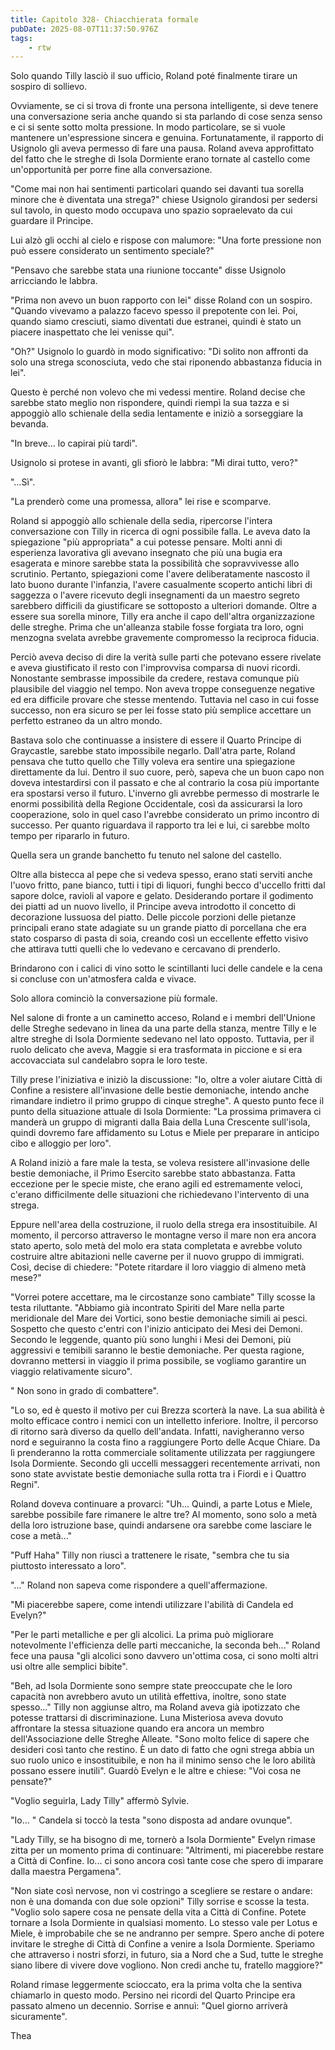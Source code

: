 ```yaml
---
title: Capitolo 328- Chiacchierata formale
pubDate: 2025-08-07T11:37:50.976Z
tags:
    - rtw
---
```











Solo quando Tilly lasciò il suo ufficio, Roland poté finalmente tirare un sospiro di sollievo.


Ovviamente, se ci si trova di fronte una persona intelligente, si deve tenere una conversazione seria anche quando si sta parlando di cose senza senso e ci si sente sotto molta pressione. In modo particolare, se si vuole mantenere un'espressione sincera e genuina. Fortunatamente, il rapporto di Usignolo gli aveva permesso di fare una pausa. Roland aveva approfittato del fatto che le streghe di Isola Dormiente erano tornate al castello come un'opportunità per porre fine alla conversazione.


"Come mai non hai sentimenti particolari quando sei davanti tua sorella minore che è diventata una strega?" chiese Usignolo girandosi per sedersi sul tavolo, in questo modo occupava uno spazio sopraelevato da cui guardare il Principe.


Lui alzò gli occhi al cielo e rispose con malumore: "Una forte pressione non può essere considerato un sentimento speciale?"


"Pensavo che sarebbe stata una riunione toccante" disse Usignolo arricciando le labbra.


"Prima non avevo un buon rapporto con lei" disse Roland con un sospiro. "Quando vivevamo a palazzo facevo spesso il prepotente con lei. Poi, quando siamo cresciuti, siamo diventati due estranei, quindi è stato un piacere inaspettato che lei venisse qui".


"Oh?" Usignolo lo guardò in modo significativo: "Di solito non affronti da solo una strega sconosciuta, vedo che stai riponendo abbastanza fiducia in lei".


Questo è perché non volevo che mi vedessi mentire. Roland decise che sarebbe stato meglio non rispondere, quindi riempì la sua tazza e si appoggiò allo schienale della sedia lentamente e iniziò a sorseggiare la bevanda.


"In breve... lo capirai più tardi".


Usignolo si protese in avanti, gli sfiorò le labbra: "Mi dirai tutto, vero?"


"…Sì".


"La prenderò come una promessa, allora" lei rise e scomparve.


Roland si appoggiò allo schienale della sedia, ripercorse l'intera conversazione con Tilly in ricerca di ogni possibile falla. Le aveva dato la spiegazione "più appropriata" a cui potesse pensare. Molti anni di esperienza lavorativa gli avevano insegnato che più una bugia era esagerata e minore sarebbe stata la possibilità che sopravvivesse allo scrutinio. Pertanto, spiegazioni come l'avere deliberatamente nascosto il lato buono durante l'infanzia, l'avere casualmente scoperto antichi libri di saggezza o l'avere ricevuto degli insegnamenti da un maestro segreto sarebbero difficili da giustificare se sottoposto a ulteriori domande. Oltre a essere sua sorella minore, Tilly era anche il capo dell'altra organizzazione delle streghe. Prima che un'alleanza stabile fosse forgiata tra loro, ogni menzogna svelata avrebbe gravemente compromesso la reciproca fiducia.


Perciò aveva deciso di dire la verità sulle parti che potevano essere rivelate e aveva giustificato il resto con l'improvvisa comparsa di nuovi ricordi. Nonostante sembrasse impossibile da credere, restava comunque più plausibile del viaggio nel tempo. Non aveva troppe conseguenze negative ed era difficile provare che stesse mentendo. Tuttavia nel caso in cui fosse successo, non era sicuro se per lei fosse stato più semplice accettare un perfetto estraneo da un altro mondo.


Bastava solo che continuasse a insistere di essere il Quarto Principe di Graycastle, sarebbe stato impossibile negarlo. Dall'atra parte, Roland pensava che tutto quello che Tilly voleva era sentire una spiegazione direttamente da lui. Dentro il suo cuore, però, sapeva che un buon capo non doveva intestardirsi con il passato e che al contrario la cosa più importante era spostarsi verso il futuro. L'inverno gli avrebbe permesso di mostrarle le enormi possibilità della Regione Occidentale, così da assicurarsi la loro cooperazione, solo in quel caso l'avrebbe considerato un primo incontro di successo. Per quanto riguardava il rapporto tra lei e lui, ci sarebbe molto tempo per ripararlo in futuro.


Quella sera un grande banchetto fu tenuto nel salone del castello.


Oltre alla bistecca al pepe che si vedeva spesso, erano stati serviti anche l'uovo fritto, pane bianco, tutti i tipi di liquori, funghi becco d'uccello fritti dal sapore dolce, ravioli al vapore e gelato. Desiderando portare il godimento dei piatti ad un nuovo livello, il Principe aveva introdotto il concetto di decorazione lussuosa del piatto. Delle piccole porzioni delle pietanze principali erano state adagiate su un grande piatto di porcellana che era stato cosparso di pasta di soia, creando così un eccellente effetto visivo che attirava tutti quelli che lo vedevano e cercavano di prenderlo.


Brindarono con i calici di vino sotto le scintillanti luci delle candele e la cena si concluse con un'atmosfera calda e vivace.


Solo allora cominciò la conversazione più formale.


Nel salone di fronte a un caminetto acceso, Roland e i membri dell'Unione delle Streghe sedevano in linea da una parte della stanza, mentre Tilly e le altre streghe di Isola Dormiente sedevano nel lato opposto. Tuttavia, per il ruolo delicato che aveva, Maggie si era trasformata in piccione e si era accovacciata sul candelabro sopra le loro teste.


Tilly prese l'iniziativa e iniziò la discussione: "Io, oltre a voler aiutare Città di Confine a resistere all'invasione delle bestie demoniache, intendo anche rimandare indietro il primo gruppo di cinque streghe". A questo punto fece il punto della situazione attuale di Isola Dormiente: "La prossima primavera ci manderà un gruppo di migranti dalla Baia della Luna Crescente sull'isola, quindi dovremo fare affidamento su Lotus e Miele per preparare in anticipo cibo e alloggio per loro".


A Roland iniziò a fare male la testa, se voleva resistere all'invasione delle bestie demoniache, il Primo Esercito sarebbe stato abbastanza. Fatta eccezione per le specie miste, che erano agili ed estremamente veloci, c'erano difficilmente delle situazioni che richiedevano l'intervento di una strega.


Eppure nell'area della costruzione, il ruolo della strega era insostituibile. Al momento, il percorso attraverso le montagne verso il mare non era ancora stato aperto, solo metà del molo era stata completata e avrebbe voluto costruire altre abitazioni nelle caverne per il nuovo gruppo di immigrati. Così, decise di chiedere: "Potete ritardare il loro viaggio di almeno metà mese?"


"Vorrei potere accettare, ma le circostanze sono cambiate" Tilly scosse la testa riluttante. "Abbiamo già incontrato Spiriti del Mare nella parte meridionale del Mare dei Vortici, sono bestie demoniache simili ai pesci. Sospetto che questo c'entri con l'inizio anticipato dei Mesi dei Demoni. Secondo le leggende, quanto più sono lunghi i Mesi dei Demoni, più aggressivi e temibili saranno le bestie demoniache. Per questa ragione, dovranno mettersi in viaggio il prima possibile, se vogliamo garantire un viaggio relativamente sicuro".


" Non sono in grado di combattere".


"Lo so, ed è questo il motivo per cui Brezza scorterà la nave. La sua abilità è molto efficace contro i nemici con un intelletto inferiore. Inoltre, il percorso di ritorno sarà diverso da quello dell'andata. Infatti, navigheranno verso nord e seguiranno la costa fino a raggiungere Porto delle Acque Chiare. Da lì prenderanno la rotta commerciale solitamente utilizzata per raggiungere Isola Dormiente. Secondo gli uccelli messaggeri recentemente arrivati, non sono state avvistate bestie demoniache sulla rotta tra i Fiordi e i Quattro Regni".


Roland doveva continuare a provarci: "Uh... Quindi, a parte Lotus e Miele, sarebbe possibile fare rimanere le altre tre? Al momento, sono solo a metà della loro istruzione base, quindi andarsene ora sarebbe come lasciare le cose a metà..."


"Puff Haha" Tilly non riuscì a trattenere le risate, "sembra che tu sia piuttosto interessato a loro".


"..." Roland non sapeva come rispondere a quell'affermazione.


"Mi piacerebbe sapere, come intendi utilizzare l'abilità di Candela ed Evelyn?"


"Per le parti metalliche e per gli alcolici. La prima può migliorare notevolmente l'efficienza delle parti meccaniche, la seconda beh..." Roland fece una pausa "gli alcolici sono davvero un'ottima cosa, ci sono molti altri usi oltre alle semplici bibite".


"Beh, ad Isola Dormiente sono sempre state preoccupate che le loro capacità non avrebbero avuto un utilità effettiva, inoltre, sono state spesso..." Tilly non aggiunse altro, ma Roland aveva già ipotizzato che potesse trattarsi di discriminazione. Luna Misteriosa aveva dovuto affrontare la stessa situazione quando era ancora un membro dell'Associazione delle Streghe Alleate. "Sono molto felice di sapere che desideri così tanto che restino. È un dato di fatto che ogni strega abbia un suo ruolo unico e insostituibile, e non ha il minimo senso che le loro abilità possano essere inutili". Guardò Evelyn e le altre e chiese: "Voi cosa ne pensate?"


"Voglio seguirla, Lady Tilly" affermò Sylvie.


"Io... " Candela si toccò la testa "sono disposta ad andare ovunque".


"Lady Tilly, se ha bisogno di me, tornerò a Isola Dormiente" Evelyn rimase zitta per un momento prima di continuare: "Altrimenti, mi piacerebbe restare a Città di Confine. Io... ci sono ancora così tante cose che spero di imparare dalla maestra Pergamena".


"Non siate così nervose, non vi costringo a scegliere se restare o andare: non è una domanda con due sole opzioni" Tilly sorrise e scosse la testa. "Voglio solo sapere cosa ne pensate della vita a Città di Confine. Potete tornare a Isola Dormiente in qualsiasi momento. Lo stesso vale per Lotus e Miele, è improbabile che se ne andranno per sempre. Spero anche di potere invitare le streghe di Città di Confine a venire a Isola Dormiente. Speriamo che attraverso i nostri sforzi, in futuro, sia a Nord che a Sud, tutte le streghe siano libere di vivere dove vogliono. Non credi anche tu, fratello maggiore?"


Roland rimase leggermente scioccato, era la prima volta che la sentiva chiamarlo in questo modo. Persino nei ricordi del Quarto Principe era passato almeno un decennio. Sorrise e annuì: "Quel giorno arriverà sicuramente".






Thea 








                                


                                



